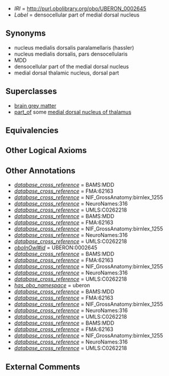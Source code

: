  * *IRI* = http://purl.obolibrary.org/obo/UBERON_0002645
 * *Label* = densocellular part of medial dorsal nucleus

## Synonyms

 * nucleus medialis dorsalis paralamellaris (hassler)
 * nucleus medialis dorsalis, pars densocellularis
 * MDD
 * densocellular part of the medial dorsal nucleus
 * medial dorsal thalamic nucleus, dorsal part

## Superclasses

 * [brain grey matter](../../UBERON/28/UBERON_0003528.md)
 * [part_of](../../BFO/50/BFO_0000050.md) some [medial dorsal nucleus of thalamus](../../UBERON/39/UBERON_0002739.md)

## Equivalencies


## Other Logical Axioms


## Other Annotations

 * *[database_cross_reference](../../ef/oboInOwl#hasDbXref.md)* = BAMS:MDD
 * *[database_cross_reference](../../ef/oboInOwl#hasDbXref.md)* = FMA:62163
 * *[database_cross_reference](../../ef/oboInOwl#hasDbXref.md)* = NIF_GrossAnatomy:birnlex_1255
 * *[database_cross_reference](../../ef/oboInOwl#hasDbXref.md)* = NeuroNames:316
 * *[database_cross_reference](../../ef/oboInOwl#hasDbXref.md)* = UMLS:C0262218
 * *[database_cross_reference](../../ef/oboInOwl#hasDbXref.md)* = BAMS:MDD
 * *[database_cross_reference](../../ef/oboInOwl#hasDbXref.md)* = FMA:62163
 * *[database_cross_reference](../../ef/oboInOwl#hasDbXref.md)* = NIF_GrossAnatomy:birnlex_1255
 * *[database_cross_reference](../../ef/oboInOwl#hasDbXref.md)* = NeuroNames:316
 * *[database_cross_reference](../../ef/oboInOwl#hasDbXref.md)* = UMLS:C0262218
 * *[oboInOwl#id](../../id/oboInOwl#id.md)* = UBERON:0002645
 * *[database_cross_reference](../../ef/oboInOwl#hasDbXref.md)* = BAMS:MDD
 * *[database_cross_reference](../../ef/oboInOwl#hasDbXref.md)* = FMA:62163
 * *[database_cross_reference](../../ef/oboInOwl#hasDbXref.md)* = NIF_GrossAnatomy:birnlex_1255
 * *[database_cross_reference](../../ef/oboInOwl#hasDbXref.md)* = NeuroNames:316
 * *[database_cross_reference](../../ef/oboInOwl#hasDbXref.md)* = UMLS:C0262218
 * *[has_obo_namespace](../../ce/oboInOwl#hasOBONamespace.md)* = uberon
 * *[database_cross_reference](../../ef/oboInOwl#hasDbXref.md)* = BAMS:MDD
 * *[database_cross_reference](../../ef/oboInOwl#hasDbXref.md)* = FMA:62163
 * *[database_cross_reference](../../ef/oboInOwl#hasDbXref.md)* = NIF_GrossAnatomy:birnlex_1255
 * *[database_cross_reference](../../ef/oboInOwl#hasDbXref.md)* = NeuroNames:316
 * *[database_cross_reference](../../ef/oboInOwl#hasDbXref.md)* = UMLS:C0262218
 * *[database_cross_reference](../../ef/oboInOwl#hasDbXref.md)* = BAMS:MDD
 * *[database_cross_reference](../../ef/oboInOwl#hasDbXref.md)* = FMA:62163
 * *[database_cross_reference](../../ef/oboInOwl#hasDbXref.md)* = NIF_GrossAnatomy:birnlex_1255
 * *[database_cross_reference](../../ef/oboInOwl#hasDbXref.md)* = NeuroNames:316
 * *[database_cross_reference](../../ef/oboInOwl#hasDbXref.md)* = UMLS:C0262218

## External Comments

